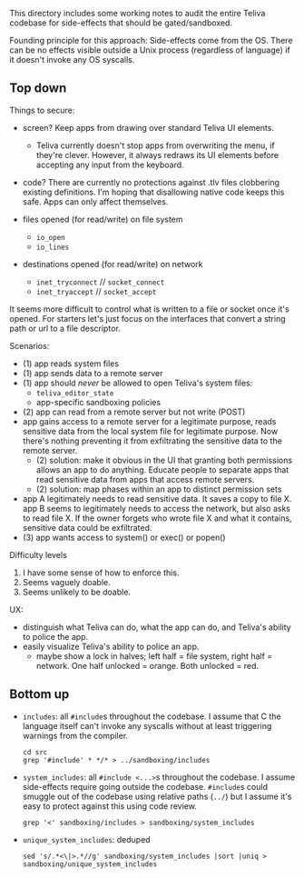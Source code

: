 This directory includes some working notes to audit the entire Teliva codebase
for side-effects that should be gated/sandboxed.

Founding principle for this approach: Side-effects come from the OS. There can
be no effects visible outside a Unix process (regardless of language) if it
doesn't invoke any OS syscalls.

## Top down

Things to secure:
* screen? Keep apps from drawing over standard Teliva UI elements.
  * Teliva currently doesn't stop apps from overwriting the menu, if they're
    clever. However, it always redraws its UI elements before accepting any
    input from the keyboard.

* code? There are currently no protections against .tlv files clobbering
  existing definitions. I'm hoping that disallowing native code keeps this
  safe. Apps can only affect themselves.

* files opened (for read/write) on file system
  * `io_open`
  * `io_lines`

* destinations opened (for read/write) on network
  * `inet_tryconnect` // `socket_connect`
  * `inet_tryaccept` // `socket_accept`

It seems more difficult to control what is written to a file or socket once
it's opened. For starters let's just focus on the interfaces that convert a
string path or url to a file descriptor.

Scenarios:
  * (1) app reads system files
  * (1) app sends data to a remote server
  * (1) app should _never_ be allowed to open Teliva's system files:
      - `teliva_editor_state`
      - app-specific sandboxing policies
  * (2) app can read from a remote server but not write (POST)
  * app gains access to a remote server for a legitimate purpose, reads
    sensitive data from the local system file for legitimate purpose. Now
    there's nothing preventing it from exfiltrating the sensitive data to the
    remote server.
    - (2) solution: make it obvious in the UI that granting both permissions
      allows an app to do anything. Educate people to separate apps that read
      sensitive data from apps that access remote servers.
    - (2) solution: map phases within an app to distinct permission sets
  * app A legitimately needs to read sensitive data. It saves a copy to file
    X. app B seems to legitimately needs to access the network, but also
    asks to read file X. If the owner forgets who wrote file X and what it
    contains, sensitive data could be exfiltrated.
  * (3) app wants access to system() or exec() or popen()

Difficulty levels
  1. I have some sense of how to enforce this.
  2. Seems vaguely doable.
  3. Seems unlikely to be doable.

UX:
  * distinguish what Teliva can do, what the app can do, and Teliva's ability
    to police the app.
  * easily visualize Teliva's ability to police an app.
    - maybe show a lock in halves; left half = file system, right half =
      network. One half unlocked = orange. Both unlocked = red.

## Bottom up

* `includes`: all `#include`s throughout the codebase. I assume that C the
  language itself can't invoke any syscalls without at least triggering
  warnings from the compiler.
  ```
  cd src
  grep '#include' * */* > ../sandboxing/includes
  ```
* `system_includes`: all `#include <...>`s throughout the codebase. I assume
  side-effects require going outside the codebase. `#include`s could smuggle
  out of the codebase using relative paths (`../`) but I assume it's easy to
  protect against this using code review.
  ```
  grep '<' sandboxing/includes > sandboxing/system_includes
  ```
* `unique_system_includes`: deduped
  ```
  sed 's/.*<\|>.*//g' sandboxing/system_includes |sort |uniq > sandboxing/unique_system_includes
  ```
